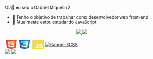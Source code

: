  Olá👋 eu sou o  Gabriel Miquelin  2

- 🔭  Tenho o objetivo de trabalhar como desenvolvedor web front-end
- 🌱  Atualmente estou estudando JavaScript


<div align="center">
  <a href="https://github.com/gabrielmiquelin2">
  <img height="180em" src="https://github-readme-stats.vercel.app/api?username=gabrielmiquelin2&show_icons=true&theme=dark&include_all_commits=true&count_private=true"/>
  <img height="180em" src="https://github-readme-stats.vercel.app/api/top-langs/?username=gabrielmiquelin2&layout=compact&langs_count=7&theme=dark"/>
</div>

<div style="display: inline_block"><br>
  <img align="center" alt="Gabriel-HTML" height="30" width="40" src="https://raw.githubusercontent.com/devicons/devicon/master/icons/html5/html5-original.svg">
  <img align="center" alt="Gabriel-CSS" height="30" width="40" src="https://raw.githubusercontent.com/devicons/devicon/master/icons/css3/css3-original.svg">
  <img align="center" alt="Gabrieç-JS" height="30" width="40" src="https://raw.githubusercontent.com/devicons/devicon/master/icons/javascript/javascript-plain.svg">
    <img align="center" alt="Gabriel-SCSS" height="30" width="40" src="https://upload.wikimedia.org/wikipedia/commons/thumb/9/96/Sass_Logo_Color.svg/1280px-Sass_Logo_Color.svg.png">
</div>
  
  
 
<div> 
  <a href="https://www.linkedin.com/in/gabriel-f-02a94b230/"target="_blank"><img src="https://img.shields.io/badge/-LinkedIn-%230077B5?style=for-the-badge&logo=linkedin&logoColor=white" target="_blank"></a> 
  <a href="https://www.instagram.com/biel_miquelin/" target="_blank"><img src="https://img.shields.io/badge/-Instagram-%23E4405F?style=for-the-badge&logo=instagram&logoColor=white" target="_blank"></a>	
</div>
